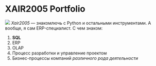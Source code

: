 # XAIR2005 Portfolio
![](https://github.com/Xair2005/HWpages_v1/img/logo_portfolio.png)
*Xair2005* — знакомлючь с Python и остальными инструментами. А вообще, я сам ERP-специалист.
С чем знаком:
1. **SQL**
2. ERP
3. OLAP
4. Процесс разработки и управление проектом
5. Бизнес-процессы компаний _различного рода деятельности_
